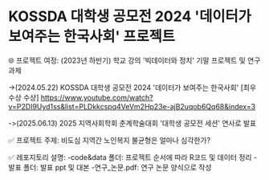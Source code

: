 # KOSSDA 대학생 공모전 2024 '데이터가 보여주는 한국사회' 프로젝트

🌐 프로젝트 여정: 
   (2023년 하반기) 학교 강의 '빅데이터와 정치' 기말 프로젝트 및 연구 과제
   
 ->(2024.05.22) KOSSDA 대학생 공모전 2024 '데이터가 보여주는 한국사회' [최우수상 수상]
 https://www.youtube.com/watch?v=P2DI9Uyd1ss&list=PLDkkcspq4VeVm2Hp23e-ajB2uqob6Qq68&index=3
 
 ->(2025.06.13) 2025 지역사회학회 춘계학술대회 '대학생 공모전 세션' 연사로 발표

✅ 프로젝트 주제: 비도심 지역간 노인복지 불균형은 얼마나 심각한가?

✅ 레포지토리 설명:
 -code&data 폴더: 프로젝트 순서에 따라 R코드 및 데이터 정리
 -발표 폴더: 발표 ppt 및 대본
 -연구_논문.pdf: 연구 논문 양식으로 작성
  
